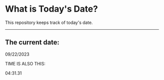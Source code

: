 # What is Today's Date?
This repository keeps track of today's date.
* * *
 
## The current date:  
 09/22/2023 
  
  
 TIME IS ALSO THIS: 
  
 04:31.31 
  
  
